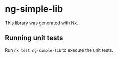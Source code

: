 # ng-simple-lib

This library was generated with [Nx](https://nx.dev).

## Running unit tests

Run `nx test ng-simple-lib` to execute the unit tests.
